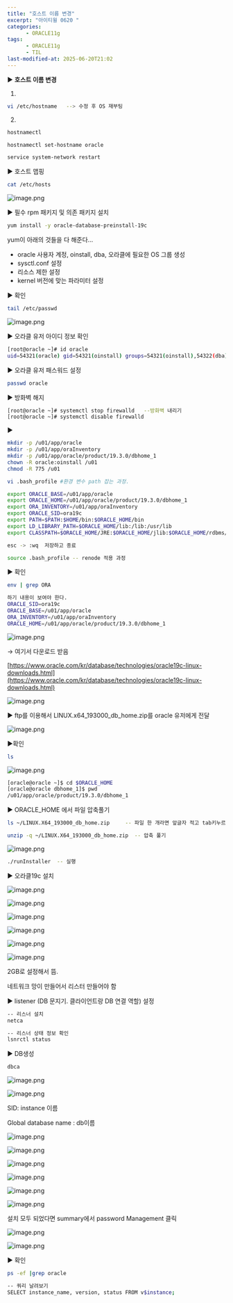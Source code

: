 ```yaml
---
title: "호스트 이름 변경"
excerpt: "아이티윌 0620 "
categories:
      - ORACLE11g
tags:
      - ORACLE11g
      - TIL
last-modified-at: 2025-06-20T21:02
---
```


▶️ **호스트 이름 변경**

1)

```bash
vi /etc/hostname   --> 수정 후 OS 재부팅
```

2)

```bash
hostnamectl

hostnamectl set-hostname oracle

service system-network restart
```

▶️ 호스트 맵핑 

```bash
cat /etc/hosts
```

![image.png](/assets/20250620/1.png)

▶️ 필수 rpm 패키지 및 의존 패키지 설치 

```bash
yum install -y oracle-database-preinstall-19c
```

yum이 아래의 것들을 다 해준다…

- oracle 사용자 계정, oinstall, dba, 오라클에 필요한 OS 그룹 생성
- sysctl.conf 설정
- 리소스 제한 설정
- kernel 버전에 맞는 파라미터 설정

▶️ 확인

```bash
tail /etc/passwd
```

![image.png](/assets/20250620/2.png)

▶️ 오라클 유저 아이디 정보 확인

```bash
[root@oracle ~]# id oracle
uid=54321(oracle) gid=54321(oinstall) groups=54321(oinstall),54322(dba),54323(oper),54324(backupdba),54325(dgdba),54326(kmdba),54330(racdba)
```

▶️ 오라클 유저 패스워드 설정

```bash
passwd oracle
```

▶️ 방화벽 해지

```bash
[root@oracle ~]# systemctl stop firewalld   --방화벽 내리기 
[root@oracle ~]# systemctl disable firewalld
```

▶️ 

```bash
mkdir -p /u01/app/oracle
mkdir -p /u01/app/oraInventory
mkdir -p /u01/app/oracle/product/19.3.0/dbhome_1
chown -R oracle:oinstall /u01
chmod -R 775 /u01
```

```bash
vi .bash_profile #환경 변수 path 잡는 과정. 

export ORACLE_BASE=/u01/app/oracle
export ORACLE_HOME=/u01/app/oracle/product/19.3.0/dbhome_1
export ORA_INVENTORY=/u01/app/oraInventory
export ORACLE_SID=ora19c
export PATH=$PATH:$HOME/bin:$ORACLE_HOME/bin
export LD_LIBRARY_PATH=$ORACLE_HOME/lib:/lib:/usr/lib
export CLASSPATH=$ORACLE_HOME/JRE:$ORACLE_HOME/jlib:$ORACLE_HOME/rdbms/jlib

esc -> :wq  저장하고 종료

source .bash_profile -- renode 적용 과정
```

▶️ 확인

```bash
env | grep ORA

하기 내용이 보여야 한다.
ORACLE_SID=ora19c
ORACLE_BASE=/u01/app/oracle
ORA_INVENTORY=/u01/app/oraInventory
ORACLE_HOME=/u01/app/oracle/product/19.3.0/dbhome_1

```

![image.png](/assets/20250620/3.png)

→  여기서 다운로드 받음 

[https://www.oracle.com/kr/database/technologies/oracle19c-linux-downloads.html](https://www.oracle.com/kr/database/technologies/oracle19c-linux-downloads.html)

![image.png](/assets/20250620/4.png)

▶️ ftp를 이용해서 LINUX.x64_193000_db_home.zip를 oracle 유저에게 전달 

![image.png](/assets/20250620/5.png)

▶️확인

```bash
ls
```

![image.png](/assets/20250620/6.png)

```bash
[oracle@oracle ~]$ cd $ORACLE_HOME
[oracle@oracle dbhome_1]$ pwd
/u01/app/oracle/product/19.3.0/dbhome_1
```

▶️ ORACLE_HOME 에서 파일 압축풀기

```bash
ls ~/LINUX.X64_193000_db_home.zip     -- 파일 한 개라면 앞글자 적고 tab키누르면 풀네임뜸

unzip -q ~/LINUX.X64_193000_db_home.zip  -- 압축 풀기
```

![image.png](/assets/20250620/7.png)

```bash
./runInstaller  -- 실행 
```

▶️ 오라클19c 설치 

![image.png](/assets/20250620/8.png)

![image.png](/assets/20250620/9.png)

![image.png](/assets/20250620/10.png)

![image.png](/assets/20250620/11.png)

![image.png](/assets/20250620/12.png)

![image.png](/assets/20250620/13.png)

2GB로 설정해서 뜸. 

네트워크 망이 만들어서 리스터 만들어야 함 

▶️ listener (DB 문지기. 클라이언트랑 DB 연결 역할) 설정

```bash
-- 리스너 설치
netca

-- 리스너 상태 정보 확인
lsnrctl status
```

▶️ DB생성

```bash
dbca
```

![image.png](/assets/20250620/14.png)

![image.png](/assets/20250620/15.png)

SID:  instance 이름

Global database name : db이름 

![image.png](/assets/20250620/16.png)

![image.png](/assets/20250620/17.png)

![image.png](/assets/20250620/18.png)

![image.png](/assets/20250620/19.png)

![image.png](/assets/20250620/20.png)

![image.png](/assets/20250620/21.png)

설치 모두 되었다면 summary에서 password Management 클릭

![image.png](/assets/20250620/22.png)

![image.png](/assets/20250620/23.png)

▶️ 확인

```bash
ps -ef |grep oracle 

-- 쿼리 날려보기
SELECT instance_name, version, status FROM v$instance;

```